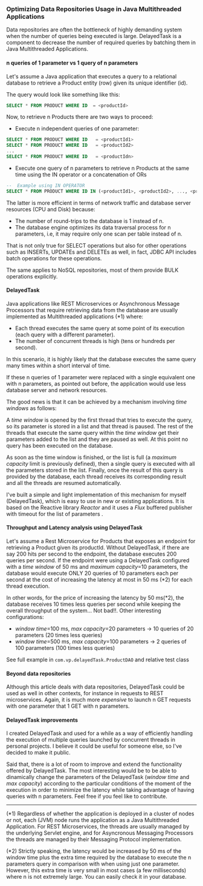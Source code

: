 ### Optimizing Data Repositories Usage in Java Multithreaded Applications

Data repositories are often the bottleneck of highly demanding system when the number of queries being executed is large. 
DelayedTask is a component to decrease the number of required queries by batching them in Java Multithreaded Applications. 


#### n queries of 1 parameter vs 1 query of n parameters

Let's assume a Java application that executes a query to a relational database to retrieve a Product entity (row) given its unique identifier (id).

The query would look like something like this:

```sql
SELECT * FROM PRODUCT WHERE ID  = <productId>
```
Now, to retrieve n Products there are two ways to proceed:

* Execute n independent queries of one parameter:
```sql
SELECT * FROM PRODUCT WHERE ID   = <productId1>
SELECT * FROM PRODUCT WHERE ID   = <productId2>
...
SELECT * FROM PRODUCT WHERE ID   = <productIdn>
```
* Execute one query of n parameters to retrieve n Products at the same time using the IN operator or a concatenation of ORs

```sql
--  Example using IN OPERATOR
SELECT * FROM PRODUCT WHERE ID IN (<productId1>, <productId2>, ..., <productIdn>)
```
The latter is more efficient in terms of network traffic and database server resources (CPU and Disk) because:
* The number of round-trips to the database is 1 instead of n.
* The database engine optimizes its data traversal process for n parameters, i.e, it may require only one scan per table instead of n.

That is not only true for SELECT operations but also for other operations such as INSERTs, UPDATEs and DELETEs as well, in fact, JDBC API includes batch operations for these operations.

The same applies to NoSQL repositories, most of them provide BULK operations explicitly.

#### DelayedTask 

Java applications like REST Microservices or Asynchronous Message Processors that require retrieving data from the database are usually implemented as Multithreaded applications (\*1) where:
 
 - Each thread executes the same query at some point of its execution (each query with a different parameter).
 - The number of concurrent threads is high (tens or hundreds per second).
 
In this scenario, it is highly likely that the database executes the same query many times within a short interval of time.

If these n queries of 1 parameter were replaced with a single equivalent one with n parameters, as pointed out before, the application would use less database server and network resources. 

The good news is that it can be achieved by a mechanism involving *time windows* as follows:

A *time window* is opened by the first thread that tries to execute the query, so its parameter is stored in a list and that thread is paused. The rest of the threads that execute the same query within the *time window* get their parameters added to the list and they are paused as well. At this point no query has been executed on the database.

As soon as the time window is finished, or the list is full (a *maximum capacity* limit is previously defined), then a single query is executed with all the parameters stored in the list. Finally, once the result of this query is provided by the database, each thread receives its corresponding result and all the threads are resumed automatically.

I've built a simple and light implementation of this mechanism for myself (DelayedTask), which is easy to use in new or existing applications. It is based on the Reactive library *Reactor* and it uses a *Flux* buffered publisher with timeout for the list of parameters .

#### Throughput and Latency analysis using DelayedTask

Let's assume a Rest Microservice for Products that exposes an endpoint for retrieving a Product given its productId.
Without DelayedTask, if there are say 200 hits per second to the endpoint, the database executes 200 queries per second.
If the endpoint were using a DelayedTask configured with a *time window* of 50 ms and *maximum capacity*=10 parameters, the database would execute ONLY 20 queries of 10 parameters each per second at the cost of increasing the latency at most in 50 ms (\*2) for each thread execution.

In other words, for the price of increasing the latency by 50 ms(\*2), the database receives 10 times less queries per second while keeping the overall throughput of the system... Not bad!!.
Other interesting configurations:

* *window time*=100 ms, *max capacity*=20 parameters &rarr; 10 queries of 20 parameters (20 times less queries)
* *window time*=500 ms, *max capacity*=100 parameters &rarr; 2 queries of 100 parameters (100 times less queries)


See full example in `com.vp.delayedTask.ProductDAO` and relative test class

#### Beyond data repositories
Although this article deals with data repositories, DelayedTask could be used as well in other contexts, for instance in requests to REST microservices. Again, it is much more *expensive* to launch n GET requests with one parameter that 1 GET with n parameters.

#### DelayedTask improvements

I created DelayedTask and used for a while as a way of efficiently handling the execution of multiple queries launched by concurrent threads in personal projects. I believe it could be useful for someone else, so I've decided to make it public.

Said that, there is a lot of room to improve and extend the functionality offered by DelayedTask. The most interesting would be to be able to dinamically change the parameters of the DelayedTask (*window time* and *max capacity*) according to the particular conditions of the moment of the execution in order to minimize the latency while taking advantage of having queries with n parameters. Feel free if you feel like to contribute.
___

(\*1) Regardless of whether the application is deployed in a cluster of nodes or not, each (JVM) node runs the application as a Java Multithreaded Application. For REST Microservices, the threads are usually managed by the underlying Servlet engine, and for Asyncronous Messaging Processors the threads are managed by  their Messaging Protocol implementation.

(\*2) Strictly speaking, the  latency would be increased by 50 ms of the window time  plus the extra time required by the database to execute the n parameters query in comparison with when using just one parameter. However, this extra time is very small in most cases (a few milliseconds) where n is not extremely large. You can easily check it in your database. 

